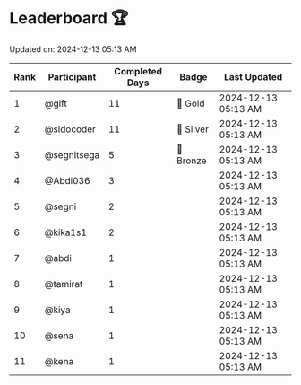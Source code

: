 # Leaderboard 🏆

Updated on: 2024-12-13 05:13 AM

| Rank | Participant       | Completed Days | Badge      | Last Updated         |
|------|-------------------|----------------|------------|----------------------|
| 1    | @gift             | 11             | 🏅 Gold     | 2024-12-13 05:13 AM |
| 2    | @sidocoder        | 11             | 🥈 Silver   | 2024-12-13 05:13 AM |
| 3    | @segnitsega       | 5              | 🥉 Bronze   | 2024-12-13 05:13 AM |
| 4    | @Abdi036          | 3              |            | 2024-12-13 05:13 AM |
| 5    | @segni            | 2              |            | 2024-12-13 05:13 AM |
| 6    | @kika1s1          | 2              |            | 2024-12-13 05:13 AM |
| 7    | @abdi             | 1              |            | 2024-12-13 05:13 AM |
| 8    | @tamirat          | 1              |            | 2024-12-13 05:13 AM |
| 9    | @kiya             | 1              |            | 2024-12-13 05:13 AM |
| 10   | @sena             | 1              |            | 2024-12-13 05:13 AM |
| 11   | @kena             | 1              |            | 2024-12-13 05:13 AM |
